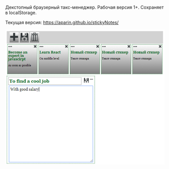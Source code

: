 ﻿﻿Декстопный браузерный такс-менеджер. Рабочая версия 1+. 
Сохраняет в localStorage.

Текущая версия: https://aparin.github.io/stickyNotes/

![](https://raw.githubusercontent.com/Aparin/stickyNotes/master/img/screenshort.png)

